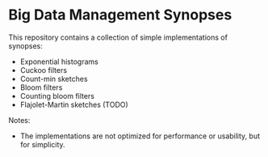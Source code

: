 # Big Data Management Synopses

This repository contains a collection of simple implementations of synopses:
- Exponential histograms
- Cuckoo filters
- Count-min sketches
- Bloom filters 
- Counting bloom filters
- Flajolet-Martin sketches (TODO)

Notes:
- The implementations are not optimized for performance or usability, but for simplicity.